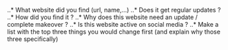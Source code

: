 ..* What website did you find (url, name,...)
..* Does it get regular updates ?
..* How did you find it ?
..* Why does this website need an update / complete makeover ?
..* Is this website active on social media ?
..* Make a list with the top three things you would change first (and explain why those three specifically)
